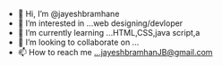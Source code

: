 - 👋 Hi, I’m @jayeshbramhane
- 👀 I’m interested in ...web designing/devloper
- 🌱 I’m currently learning ...HTML,CSS,java script,a
- 💞️ I’m looking to collaborate on ...
- 📫 How to reach me ...jayeshbramhanJB@gmail.com 

<!---
jayeshbramhane/jayeshbramhane is a ✨ special ✨ repository because its `README.md` (this file) appears on your GitHub profile.
You can click the Preview link to take a look at your changes.
--->
